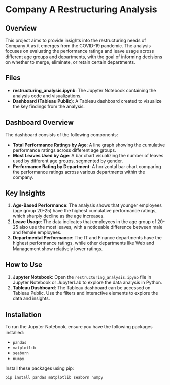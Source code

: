 # Company A Restructuring Analysis

## Overview
This project aims to provide insights into the restructuring needs of Company A as it emerges from the COVID-19 pandemic. The analysis focuses on evaluating the performance ratings and leave usage across different age groups and departments, with the goal of informing decisions on whether to merge, eliminate, or retain certain departments.

## Files
- **restructuring_analysis.ipynb**: The Jupyter Notebook containing the analysis code and visualizations.
- **Dashboard (Tableau Public)**: A Tableau dashboard created to visualize the key findings from the analysis.

## Dashboard Overview
The dashboard consists of the following components:
- **Total Performance Ratings by Age**: A line graph showing the cumulative performance ratings across different age groups.
- **Most Leaves Used by Age**: A bar chart visualizing the number of leaves used by different age groups, segmented by gender.
- **Performance Rating by Department**: A horizontal bar chart comparing the performance ratings across various departments within the company.

## Key Insights
1. **Age-Based Performance**: The analysis shows that younger employees (age group 20-25) have the highest cumulative performance ratings, which sharply decline as the age increases.
2. **Leave Usage**: The data indicates that employees in the age group of 20-25 also use the most leaves, with a noticeable difference between male and female employees.
3. **Departmental Performance**: The IT and Finance departments have the highest performance ratings, while other departments like Web and Management show relatively lower ratings.

## How to Use
1. **Jupyter Notebook**: Open the `restructuring_analysis.ipynb` file in Jupyter Notebook or JupyterLab to explore the data analysis in Python.
2. **Tableau Dashboard**: The Tableau dashboard can be accessed on Tableau Public. Use the filters and interactive elements to explore the data and insights.

## Installation
To run the Jupyter Notebook, ensure you have the following packages installed:
- `pandas`
- `matplotlib`
- `seaborn`
- `numpy`

Install these packages using pip:
```bash
pip install pandas matplotlib seaborn numpy
